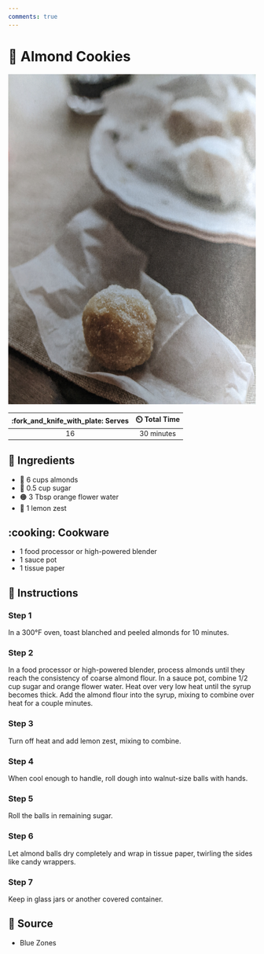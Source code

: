 ```yaml
---
comments: true
---
```

# :chestnut: Almond Cookies

![Almond Cookies](../assets/images/almond-cookies.jpg)

| :fork_and_knife_with_plate: Serves | :timer_clock: Total Time |
|:----------------------------------:|:-----------------------: |
| 16 | 30 minutes |

## :salt: Ingredients

- :chestnut: 6 cups almonds
- :candy: 0.5 cup sugar
- :orange_circle: 3 Tbsp orange flower water
- :lemon: 1 lemon zest

## :cooking: Cookware

- 1 food processor or high-powered blender
- 1 sauce pot
- 1 tissue paper

## :pencil: Instructions

### Step 1

In a 300°F oven, toast blanched and peeled almonds for 10 minutes.

### Step 2

In a food processor or high-powered blender, process almonds until they reach the consistency of coarse almond flour. In
a sauce pot, combine 1/2 cup sugar and orange flower water. Heat over very low heat until the syrup becomes thick. Add
the almond flour into the syrup, mixing to combine over heat for a couple minutes.

### Step 3

Turn off heat and add lemon zest, mixing to combine.

### Step 4

When cool enough to handle, roll dough into walnut-size balls with hands.

### Step 5

Roll the balls in remaining sugar.

### Step 6

Let almond balls dry completely and wrap in tissue paper, twirling the sides like candy wrappers.

### Step 7

Keep in glass jars or another covered container.

## :link: Source

- Blue Zones
